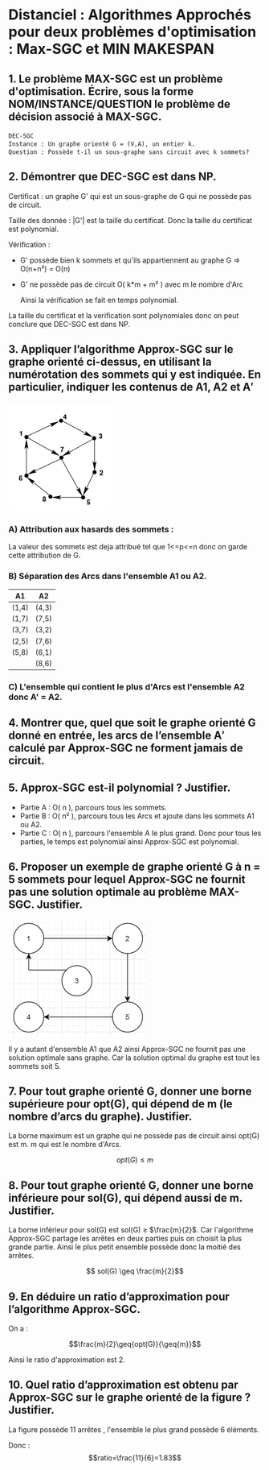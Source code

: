 # Distanciel : Algorithmes Approchés pour deux problèmes d'optimisation : Max-SGC et MIN MAKESPAN #

## 1. Le problème MAX-SGC est un problème d'optimisation. Écrire, sous la forme NOM/INSTANCE/QUESTION le problème de décision associé à MAX-SGC.
    DEC-SGC
    Instance : Un graphe orienté G = (V,A), un entier k.
    Question : Possède t-il un sous-graphe sans circuit avec k sommets?
## 2. Démontrer que DEC-SGC est dans NP.

Certificat : un graphe G' qui est un sous-graphe de G qui ne possède pas de circuit.

Taille des donnée : |G'| est la taille du certificat. Donc la taille du certificat est polynomial.

Vérification : 

- G' possède bien k sommets et qu'ils appartiennent au graphe G => O(n+n²) = O(n)
- G' ne possède pas de circuit O( k*m + m² ) avec m le nombre d'Arc
  
    Ainsi la vérification se fait en temps polynomial.

La taille du certificat et la verification sont polynomiales donc on peut conclure que DEC-SGC est dans NP.


## 3. Appliquer l’algorithme Approx-SGC sur le graphe orienté ci-dessus, en utilisant la numérotation des sommets qui y est indiquée. En particulier, indiquer les contenus de A1, A2 et A′

![](img/G.PNG)

### A) Attribution aux hasards des sommets :

La valeur des sommets est deja attribué tel que 1<=p<=n donc on garde cette attribution de G.

### B) Séparation des Arcs dans l'ensemble A1 ou A2.

| A1    | A2    |
| ----- | ----- |
| (1,4) | (4,3) |
| (1,7) | (7,5) |
| (3,7) | (3,2) |
| (2,5) | (7,6) |
| (5,8) | (6,1) |
|       | (8,6) |

### C) L'ensemble qui contient le plus d'Arcs est l'ensemble A2 donc A' = A2.

## 4.  Montrer que, quel que soit le graphe orienté G donné en entrée, les arcs de l’ensemble A′ calculé par Approx-SGC ne forment jamais de circuit.



## 5. Approx-SGC est-il polynomial ? Justifier.

- Partie A : O( n ), parcours tous les sommets.
- Partie B : O( n² ), parcours tous les Arcs et ajoute dans les sommets A1 ou A2.
- Partie C : O( n ), parcours l'ensemble A le plus grand.
  Donc pour tous les parties, le temps est polynomial ainsi Approx-SGC est polynomial.

## 6. Proposer un exemple de graphe orienté G à n = 5 sommets pour lequel Approx-SGC ne fournit pas une solution optimale au problème MAX-SGC. Justifier.

![](img/question6.PNG)

Il y a autant d'ensemble A1 que A2 ainsi Approx-SGC ne fournit pas une solution optimale sans graphe. Car la solution optimal du graphe est tout les sommets soit 5.

## 7. Pour tout graphe orienté G, donner une borne supérieure pour opt(G), qui dépend de m (le nombre d’arcs du graphe). Justifier.

La borne maximum est un graphe qui ne possède pas de circuit ainsi opt(G) est m. m qui est le nombre d'Arcs.

$$ opt(G)  \leq m $$

## 8. Pour tout graphe orienté G, donner une borne inférieure pour sol(G), qui dépend aussi de m. Justifier.

La borne inférieur pour sol(G) est sol(G)  $\geq$ $\frac{m}{2}$.
Car l'algorithme Approx-SGC partage les arrêtes en deux parties puis on choisit la plus grande partie. Ainsi le plus petit ensemble possède donc la moitié des arrêtes.

 $$ sol(G) \geq \frac{m}{2}$$

## 9. En déduire un ratio d’approximation pour l’algorithme Approx-SGC.

On a :

$$\frac{m}{2}\geq{opt(G)}{\geq{m}}$$

Ainsi le ratio d'approximation est 2.

## 10. Quel ratio d’approximation est obtenu par Approx-SGC sur le graphe orienté de la figure ? Justifier.

 La figure possède 11 arrêtes , l'ensemble le plus grand possède 6 éléments.
 
 Donc :  
 $$ratio=\frac{11}{6}=1.83$$ 